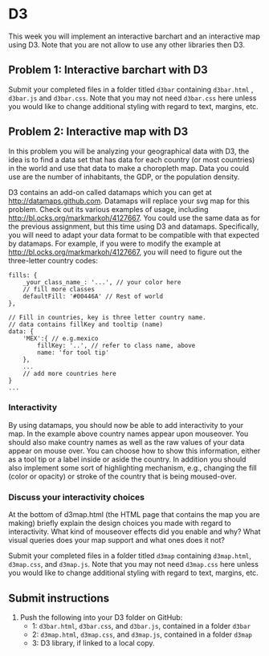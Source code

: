 # D3
This week you will implement an interactive barchart and an interactive map using D3. Note that you are not allow to use any other libraries then D3.

## Problem 1: Interactive barchart with D3



Submit your completed files in a folder titled `d3bar` containing `d3bar.html` , `d3bar.js` and
`d3bar.css`.  Note that you may not need `d3bar.css` here unless you
would like to change additional styling with regard to text, margins, etc.


## Problem 2: Interactive map with D3

In this problem you will be analyzing your geographical data with D3, the idea
is to find a data set that has data for each country (or most countries) in the
world and use that data to make a choropleth map. Data you could use are the number
of inhabitants, the GDP, or the population density.

D3 contains an add-on called datamaps which you can get at
<http://datamaps.github.com>. Datamaps will replace your svg map for this
problem. Check out its various examples of usage, including
<http://bl.ocks.org/markmarkoh/4127667>. You could use  the same data as for the previous assignment, but this time using D3 and datamaps. Specifically, you will need to
adapt your data format to be compatible with that expected by datamaps. For
example, if you were to modify the example at 
<http://bl.ocks.org/markmarkoh/4127667>, you will need to figure out the 
three-letter country codes:

	fills: {
		_your_class_name_: '...', // your color here
		// fill more classes
		defaultFill: '#00446A' // Rest of world
	},
	
	// Fill in countries, key is three letter country name.
	// data contains fillKey and tooltip (name)
	data: {
		'MEX':{ // e.g.mexico
			fillKey: '..', // refer to class name, above
			name: 'for tool tip'
		},
		...
		// add more countries here
	}
	...

### Interactivity

By using datamaps, you should now be able to add interactivity to your map. In
the example above country names appear upon mouseover. You should also make
country names as well as the raw values of your data appear on mouse over. You
can choose how to show this information, either as a tool tip or a label inside
or aside the country. In addition you should also implement some sort of
highlighting mechanism, e.g., changing the fill (color or opacity) or stroke of
the country that is being moused-over.

### Discuss your interactivity choices

At the bottom of d3map.html (the HTML page that contains the map you are making)
briefly explain the design choices you made with
regard to interactivity. What kind of mouseover effects did you enable and why?
What visual queries does your map support and what ones does it not?

Submit your completed files in a folder titled `d3map` containing `d3map.html`,
`d3map.css`, and `d3map.js`. Note that you may not need `d3map.css` here unless you
would like to change additional styling with regard to text, margins, etc.

## Submit instructions

1. Push the following into your D3 folder on GitHub:
   * 1: `d3bar.html`, `d3bar.css`, and `d3bar.js`, contained in a folder `d3bar`
   * 2: `d3map.html`, `d3map.css`, and `d3map.js`, contained in a folder `d3map`
   * 3: D3 library, if linked to a local copy.
